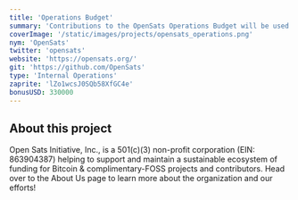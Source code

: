 ```yaml
---
title: 'Operations Budget'
summary: 'Contributions to the OpenSats Operations Budget will be used to cover our operating expenses as we continue to facilitate frictionless, tax-deductible donations from the community to the Bitcoin & FOSS ecosystems at a pass-through rate of 100%.'
coverImage: '/static/images/projects/opensats_operations.png'
nym: 'OpenSats'
twitter: 'opensats'
website: 'https://opensats.org/'
git: 'https://github.com/OpenSats'
type: 'Internal Operations'
zaprite: 'lZo1wcsJ0SQb58XfGC4e'
bonusUSD: 330000
---
```


## About this project

Open Sats Initiative, Inc., is a 501(c)(3) non-profit corporation (EIN: 863904387) helping to support and maintain a sustainable ecosystem of funding for Bitcoin & complimentary-FOSS projects and contributors. Head over to the About Us page to learn more about the organization and our efforts!
